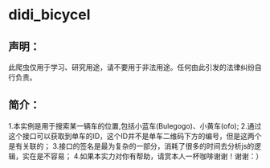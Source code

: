 # didi_bicycel

## 声明：
此爬虫仅用于学习、研究用途，请不要用于非法用途。任何由此引发的法律纠纷自行负责。

## 简介：
1.本实例是用于搜索某一辆车的位置,包括小蓝车(Bulegogo)、小黄车(ofo);
2.通过这个接口可以获取到单车的ID，这个ID并不是单车二维码下方的编号，但是这两个是有关联的；
3.接口的签名是最为复杂的一部分，消耗了很多的时间去分析js的逻辑，实在是不容易；
4.如果本实力对你有帮助，请赏本人一杯咖啡谢谢！谢谢：）

